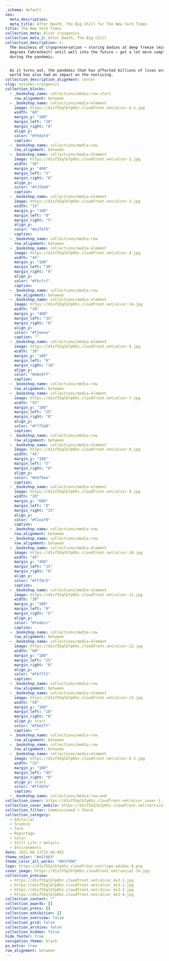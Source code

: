 ```yaml
---
_schema: default
seo:
  meta_description:
  meta_title: After Death, The Big Chill for The New York Times
title: The New York Times
collection_meta: Alcor Cryogenics
collection_meta_2: After Death, The Big Chill
collection_description: >-
  The business of cryopreservation — storing bodies at deep freeze (minus 320
  degrees Fahrenheit) until well into the future — got a lot more complicated
  during the pandemic.


  As it turns out, the pandemic that has affected billions of lives around the
  world has also had an impact on the nonliving.
collection_description_alignment: center
slug: nytimes-cryogenics
collection_blocks:
  - _bookshop_name: collections/media-row-start
    row_alignment: between
  - _bookshop_name: collections/media-element
    image: https://d1sf55qlb7p6hz.cloudfront.net/alcor-b-1.jpg
    width: "60"
    margin_y: "100"
    margin_left: "20"
    margin_right: "0"
    align_y:
    color: "#f9dafd"
    caption:
  - _bookshop_name: collections/media-row
    row_alignment: between
  - _bookshop_name: collections/media-element
    image: https://d1sf55qlb7p6hz.cloudfront.net/alcor-2.jpg
    width: "50"
    margin_y: "400"
    margin_left: "5"
    margin_right: "0"
    align_y:
    color: "#f3fdd4"
    caption:
  - _bookshop_name: collections/media-element
    image: https://d1sf55qlb7p6hz.cloudfront.net/alcor-3.jpg
    width: "33"
    margin_y: "100"
    margin_left: "0"
    margin_right: "5"
    align_y:
    color: "#e2f6f6"
    caption:
  - _bookshop_name: collections/media-row
    row_alignment: between
  - _bookshop_name: collections/media-element
    image: https://d1sf55qlb7p6hz.cloudfront.net/alcor-4.jpg
    width: "45"
    margin_y: "100"
    margin_left: "30"
    margin_right: "0"
    align_y:
    color: "#fbcfcf"
    caption:
  - _bookshop_name: collections/media-row
    row_alignment: between
  - _bookshop_name: collections/media-element
    image: https://d1sf55qlb7p6hz.cloudfront.net/alcor-14.jpg
    width: "20"
    margin_y: "400"
    margin_left: "35"
    margin_right: "0"
    align_y:
    color: "#f2eeea"
    caption: ""
  - _bookshop_name: collections/media-element
    image: https://d1sf55qlb7p6hz.cloudfront.net/alcor-6.jpg
    width: "30"
    margin_y: "100"
    margin_left: "0"
    margin_right: "10"
    align_y:
    color: "#d8e9ff"
    caption:
  - _bookshop_name: collections/media-row
    row_alignment: between
  - _bookshop_name: collections/media-element
    image: https://d1sf55qlb7p6hz.cloudfront.net/alcor-7.jpg
    width: "55"
    margin_y: "100"
    margin_left: "25"
    margin_right: "0"
    align_y:
    color: "#f7f5d8"
    caption:
  - _bookshop_name: collections/media-row
    row_alignment: between
  - _bookshop_name: collections/media-element
    image: https://d1sf55qlb7p6hz.cloudfront.net/alcor-8.jpg
    width: "45"
    margin_y: "100"
    margin_left: "5"
    margin_right: "0"
    align_y:
    color: "#ebf9ee"
    caption:
  - _bookshop_name: collections/media-element
    image: https://d1sf55qlb7p6hz.cloudfront.net/alcor-9.jpg
    width: "20"
    margin_y: "600"
    margin_left: "0"
    margin_right: "25"
    align_y:
    color: "#f2eaf9"
    caption:
  - _bookshop_name: collections/media-row
    row_alignment: between
  - _bookshop_name: collections/media-row
    row_alignment: between
  - _bookshop_name: collections/media-element
    image: https://d1sf55qlb7p6hz.cloudfront.net/alcor-10.jpg
    width: "45"
    margin_y: "400"
    margin_left: "15"
    margin_right: "0"
    align_y:
    color: "#fff8c5"
    caption:
  - _bookshop_name: collections/media-element
    image: https://d1sf55qlb7p6hz.cloudfront.net/alcor-11.jpg
    width: "30"
    margin_y: "100"
    margin_left: "0"
    margin_right: "5"
    align_y:
    color: "#fedecc"
    caption:
  - _bookshop_name: collections/media-row
    row_alignment: between
  - _bookshop_name: collections/media-element
    image: https://d1sf55qlb7p6hz.cloudfront.net/alcor-12.jpg
    width: "60"
    margin_y: "100"
    margin_left: "25"
    margin_right: "0"
    align_y:
    color: "#f8f7f2"
    caption:
  - _bookshop_name: collections/media-row
    row_alignment: between
  - _bookshop_name: collections/media-element
    image: https://d1sf55qlb7p6hz.cloudfront.net/alcor-13.jpg
    width: "50"
    margin_y: "100"
    margin_left: "10"
    margin_right: "0"
    align_y: start
    color: "#f6e5ff"
    caption: ""
  - _bookshop_name: collections/media-row
    row_alignment: between
  - _bookshop_name: collections/media-row
    row_alignment: between
  - _bookshop_name: collections/media-element
    image: https://d1sf55qlb7p6hz.cloudfront.net/alcor-b-2.jpg
    width: "33"
    margin_y: "100"
    margin_left: "45"
    margin_right: "0"
    align_y: start
    color: "#ffddfe"
    caption:
  - _bookshop_name: collections/media-row-end
collection_cover: https://d1sf55qlb7p6hz.cloudfront.net/alcor_cover-1.jpg
collection_cover_mobile: https://d1sf55qlb7p6hz.cloudfront.net/verticalcovers-56.jpg
collection_filter: Commissioned + Stock
collection_category:
  - Editorial
  - Science
  - Tech
  - Reportage
  - Color
  - Still Life + Details
  - Environments
date: 2021-08-11T22:46:00Z
theme_color: "#e5fdb3"
theme_color_all_works: "#93f998"
logo: https://d1sf55qlb7p6hz.cloudfront.net/logo-adidas-8.png
cover_image: https://d1sf55qlb7p6hz.cloudfront.net/social-24.jpg
collection_preview:
  - https://d1sf55qlb7p6hz.cloudfront.net/alcor_4x3-1.jpg
  - https://d1sf55qlb7p6hz.cloudfront.net/alcor_4x3-2.jpg
  - https://d1sf55qlb7p6hz.cloudfront.net/alcor_4x3-3.jpg
  - https://d1sf55qlb7p6hz.cloudfront.net/alcor_4x3-4.jpg
collection_content: ""
collection_awards: []
collection_press: []
collection_exhibition: []
collection_overview: false
collection_grid: false
collection_archive: false
collection_hidden: false
hide_footer: true
navigation_theme: black
px_extra: true
row_alignment: between
---
```


